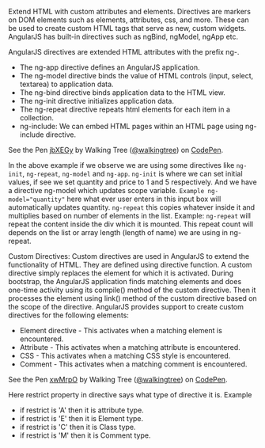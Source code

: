 Extend HTML with custom attributes and elements. Directives are markers on DOM elements such as elements,	attributes, css, and more. These can be used to create custom HTML tags that serve as new, custom widgets. AngularJS has built-in directives such as ngBind, ngModel, ngApp etc.

AngularJS directives are extended HTML attributes with the prefix ng-.

*	The ng-app directive defines an AngularJS application.
*	The ng-model directive binds the value of HTML controls (input, select, textarea) to application data.
*	The ng-bind directive binds application data to the HTML view.
*	The ng-init  directive initializes application data.
*	The ng-repeat directive repeats html elements for each item in a collection.
*	ng-include: We can embed HTML pages within an HTML page using ng-include directive.

<p data-height="268" data-theme-id="0" data-slug-hash="jbXEGy" data-default-tab="result" data-user="walkingtree" class='codepen'>See the Pen <a href='http://codepen.io/walkingtree/pen/jbXEGy/'>jbXEGy</a> by Walking Tree (<a href='http://codepen.io/walkingtree'>@walkingtree</a>) on <a href='http://codepen.io'>CodePen</a>.</p>
<script async src="//assets.codepen.io/assets/embed/ei.js"></script>

In the above example if we observe we are using some directives like `ng-init`, `ng-repeat`, `ng-model` and `ng-app`.
`ng-init` is where we can set initial values, if see we set quantity and price to 1 and 5 respectively.
And we have a directive ng-model which updates scope variable.
`Example ng-model="quantity"` here what ever user enters in this input box will automatically updates quantity.
`ng-repeat` this copies whatever inside it and multiplies based on number of elements in the list.
Example: `ng-repeat` will repeat the content inside the div which it is mounted. This repeat count will depends on the list or array length (length of name) we are using in ng-repeat.



Custom Directives: Custom directives are used in AngularJS to extend the functionality of HTML. They are defined using directive function. A custom directive simply replaces the element for which it is activated. During bootstrap, the AngularJS application finds matching elements and does one-time activity using its compile() method of the custom directive. Then it processes the element using link() method of the custom directive based on the scope of the directive. AngularJS provides support to create custom directives for the following elements:

* Element directive - This activates when a matching element is encountered.
* Attribute - This activates when a matching attribute is encountered.
* CSS - This activates when a matching CSS style is encountered.
* Comment - This activates when a matching comment is encountered.

<p data-height="268" data-theme-id="0" data-slug-hash="xwMrpO" data-default-tab="result" data-user="walkingtree" class='codepen'>See the Pen <a href='http://codepen.io/walkingtree/pen/xwMrpO/'>xwMrpO</a> by Walking Tree (<a href='http://codepen.io/walkingtree'>@walkingtree</a>) on <a href='http://codepen.io'>CodePen</a>.</p>
<script async src="//assets.codepen.io/assets/embed/ei.js"></script>

Here restrict property in directive says what type of directive it is.
Example 
* if restrict is 'A' then it is attribute type.
* if restrict is 'E' then it is Element type.
* if restrict is 'C' then it is Class type.
* if restrict is 'M' then it is Comment type.

